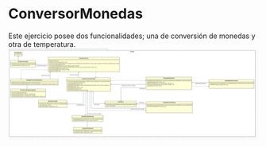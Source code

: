 # ConversorMonedas
Este ejercicio posee dos funcionalidades; una de conversión de monedas y otra de temperatura. 
![Ejemplo de imagen](data/diagramasUml/interfaz.png)
